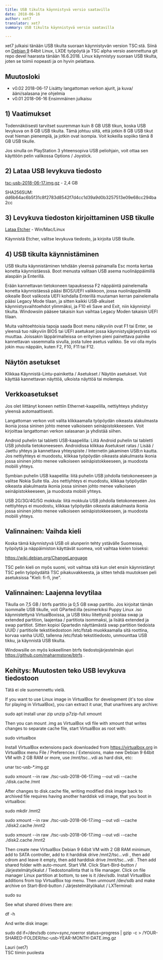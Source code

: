 ```yaml
---
title: USB tikulta käynnistyvä versio saatavilla
date: 2018-06-16
author: xet7
translator: xet7
summary: USB tikulta käynnistyvä versio saatavilla

---
```


xet7 julkaisi tänään USB tikulta suoraan käynnistyvän version TSC:stä.
Siinä on [Debian 9][1] 64bit Linux, LXDE työpöytä ja TSC alpha versio
asennettuna git repo devel haarasta tänään 16.6.2018. Linux käynnistyy suoraan
USB tikulta, joten se toimii nopeasti ja on hyvin pelattava.

## Muutosloki

- v0.02 2018-06-17 Lisätty langattoman verkon ajurit, ja kuva/ääni/salasana jne ohjelmia
- v0.01 2018-06-16 Ensimmäinen julkaisu

## 1) Vaatimukset

Todennäköisesti tarvitset suuremman kuin 8 GB USB tikun, koska USB
levykuva on 8 GB USB tikulta. Tämä johtuu siitä, että jotkin 8 GB
USB tikut ovat hieman pienempiä, ja jotkin ovat isompia.
Voit kokeilla sopiiko tämä 8 GB USB tikulle.

Jos sinulla on PlayStation 3 yhteensopiva USB peliohjain,
voit ottaa sen käyttöön pelin valikossa Options / Joystick.

## 2) Lataa USB levykuva tiedosto

[tsc-usb-2018-06-17.img.gz][2] - 2,4 GB

SHA256SUM:<br />
dd6b64ac6b5f31c8f2783d8542f7d4cc1d39a9d0b3257513e09e68cc294ba2cc

## 3) Levykuva tiedoston kirjoittaminen USB tikulle

[Lataa Etcher](https://etcher.io) - Win/Mac/Linux

Käynnistä Etcher, valitse levykuva tiedosto, ja kirjoita USB tikulle.

## 4) USB tikulta käynnistäminen

USB tikulta käynnistäminen tehdään yleensä painamalla Esc monta kertaa
konetta käynnistäessä.
Boot menusta valitaan USB asema nuolinäppäimillä alaspäin ja Enterillä.

Erään kannettavan tietokoneen tapauksessa F2 näppäintä painelemalla konetta
käynnistäessä pääsi BIOS/UEFI valikkoon, jossa nuolinäppäimillä oikealle Boot
valikosta UEFI kohdalla Enterillä muutaman kerran painelemalla pääsi
Legacy Mode tilaan, ja sitten kaikki USB-alkuiset käynnistysvaihtoehdot
ylimmäksi, ja F10 eli Save and Exit, niin käynnistyi tikulta.
Windowsiin pääsee takaisin kun vaihtaa Legacy Moden takaisin
UEFI tilaan.

Muita vaihtoehtoisia tapoja saada Boot menu näkyviin ovat F1 tai Enter,
se yleensä tuo näkyviin BIOS tai UEFI asetukset jossa käynnistysjärjestystä
voi muuttaa. Joissakin läppärimalleissa on erityinen pieni painettava
painike kannettavan vasemmalla sivulla, josta tulee asetus valikko.
Se voi olla myös jokin muu näppäin, kuten F2, F10, F11 tai F12.

## Näytön asetukset

Klikkaa Käynnistä-Lintu-painiketta / Asetukset / Näytön asetukset.
Voit käyttää kannettavan näyttöä, ulkoista näyttöä tai molempia.

## Verkkoasetukset

Jos olet liittänyt koneen nettiin Ethernet-kaapelilla, nettiyhteys
yhdistyy yleensä automaattisesti.

Langattoman verkon voit valita klikkaamalla työpöydän oikeasta
alakulmasta ikonia jossa sininen johto menee valkoiseen seinäpistokkeeseen.
Voit kirjoittaa langattoman verkon salasanan ja yhdistää siihen.

Android puhelin tai tabletti USB-kaapelilla: Liitä Android puhelin tai tabletti
USB johdolla tietokoneeseen. Androidissa klikkaa Asetukset ratas /
Lisää / Jaettu yhteys ja kannettava yhteyspiste / Internetin jakaminen
USB:n kautta. Jos nettiyhteys ei muodostu, klikkaa työpöydän oikeasta
alakulmasta ikonia jossa sininen johto menee valkoiseen seinäpistokkeeseen,
ja muodosta mobiili yhteys.

Symbian puhelin USB kaapelilla: liitä puhelin USB johdolla tietokoneeseen
ja valitse Nokia Suite tila. Jos nettiyhteys ei muodostu, klikkaa työpöydän oikeasta
alakulmasta ikonia jossa sininen johto menee valkoiseen seinäpistokkeeseen,
ja muodosta mobiili yhteys.

USB 2G/3G/4G/5G mokkula: liitä mokkula USB johdolla tietokoneeseen
Jos nettiyhteys ei muodostu, klikkaa työpöydän oikeasta alakulmasta
ikonia jossa sininen johto menee valkoiseen seinäpistokkeeseen,
ja muodosta mobiili yhteys.

## Valinnainen: Vaihda kieli

Koska tämä käynnistyvä USB oli alunperin tehty ystävälle Suomessa,
työpöytä ja näppäimiston käyttävät suomea, voit vaihtaa kielen
toiseksi:

https://wiki.debian.org/ChangeLanguage

TSC pelin kieli on myös suomi, voit vaihtaa sitä kun olet ensin
käynnistänyt TSC pelin työpöydältä TSC pikakuvakkeesta, ja sitten
tehdä muutoksen peli asetuksissa "Kieli: fi-fi, jne".

## Valinnainen: Laajenna levytilaa

Tikulla on 7,5 GB / btrfs partitio ja 0,5 GB swap partitio. Jos kirjoitat
tämän isommalle USB tikulle, voit GParted:illa (esimerkiksi Puppy Linux .iso
käynnistettynä VirtualBoxissa, ja USB tikku liitettynä) poistaa swap ja
extended partition, laajentaa / partitiota isommaksi, ja lisätä extended ja
swap partitiot. Sitten kopioi Gpartedin näyttämästä swap partition tiedoista
UUID / partitiolle tekstitiedostoon /etc/fstab muokkaamalla sitä roottina,
korvaa vanha UUID, tallenna /etc/fstab tekstitiedosto, unmounttaa USB tikku,
ja käynnistä USB tikulta.

Windowsille on myös kokeellinen btrfs tiedostojärjestelmän ajuri
https://github.com/maharmstone/btrfs .

## Kehitys: Muutosten teko USB levykuva tiedostoon

Tätä ei ole suomennettu vielä.

If you want to use Linux image in VirtualBox for development
(it's too slow for playing in VirtualBox), you can extract it unar,
that unarhives any archive:

sudo apt install unar zip unzip p7zip-full xmount

Then you can mount .img as VirtualBox vdi file with xmount
that writes changes to separate cache file, start VirtualBox as root
with:

sudo virtualbox

Install VirtualBox extensions pack downloaded from https://virtualbox.org
in VirtualBox menu File / Preferences / Extensions,
make new Debian 9 64bit VM with 2 GB RAM or more, use /mnt/tsc...vdi
as hard disk, etc:

unar tsc-usb-*.img.gz

sudo xmount --in raw ./tsc-usb-2018-06-17.img --out vdi --cache ./disk.cache /mnt

After changes to disk.cache file, writing modified disk image back to archived
file requires having another harddisk vdi image, that you boot in virtualbox:

sudo mkdir /mnt2

sudo xmount --in raw ./tsc-usb-2018-06-17.img --out vdi --cache ./disk2.cache /mnt2

sudo xmount --in raw ./tsc-usb-2018-06-17.img --out vdi --cache ./disk2.cache /mnt2

Then create new VirtualBox Debian 9 64bit VM with 2 GB RAM minimum, add
to SATA controller, add to it harddisk drive /mnt2/tsc...vdi , then add
cdrom and leave it empty, then add harddisk drive /mnt/tsc...vdi .
Then add shared folder with auto-mount. Start VM.
Click Start-Bird-button / Järjestelmätyökalut / Tiedostonallinta that is
file manager. Click on file manager Linux partition at bottom, to see
is it /dev/sdb. Install VirtualBox additions from top VirtualBox top menu.
Then unmount /dev/sdb and make archive on Start-Bird-button /
Järjestelmätyökalut / LXTerminal:

sudo su

See what shared drives there are:

df -h

And write disk image:

sudo dd if=/dev/sdb conv=sync,noerror status=progress | gzip -c > /YOUR-SHARED-FOLDER/tsc-usb-YEAR-MONTH-DATE.img.gz


Lauri (xet7)<br />
TSC tiimin puolesta

[1]: https://www.debian.org
[2]: https://ftp.secretchronicles.org/alpha/tsc-usb-2018-06-17.img.gz

